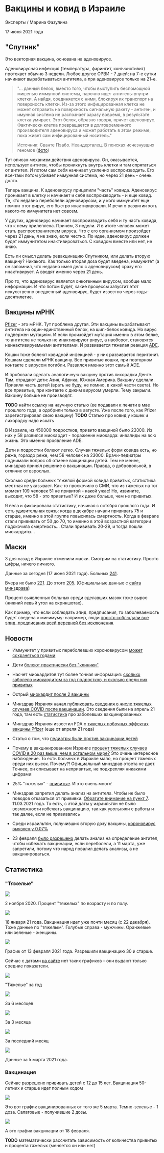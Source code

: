 # Вакцины и ковид в Израиле

Эксперты / Марина Фазулина

17 июня 2021 года

## "Спутник"

Это векторная вакцина, основана на аденовирусе.

Аденовирусная инфекция (температура, фарингит, конъюнктивит) протекает обычно 3 недели. Любое другое ОРВИ - 7 дней; на 7-е сутки начинают вырабатываться антитела, а при аденовирусе только на 21-е.

> "... данный белок, вместо того, чтобы выступить беспомощной мишенью иммунной системы, нарочно ищет антигены внутри клетки. А найдя, соединяется с ними, блокируя их транспорт на поверхность клетки. Из-за этого инфицированная клетка не может отправить на поверхность сигнальную ракету - антиген, и имунная система не распознает заразу вовремя, в результате клетка умирает. Этот белок, образно говоря, прячет аденовирус. Фактически клетка превращается в долговременного производителя аденовируса и может работать в этом режиме, пока живет сам инфицированный носитель."
>
> Источник: Сванте Пэабо. Неандерталец. В поисках исчезнувших геномов ([фото](1.jpeg))

Тут описан механизм действия аденовируса. Он, оказывается, использует антиген, чтобы проникнуть внутрь клетки и там спрятаться от антител. И потом сам себя начинает усиленно воспроизводить. Его все-таки потом убивает иммунная система, но через 21 день - очень долго.

Теперь вакцина. К аденовирусу прицепили "часть" ковида. Аденовирус проникает в клетку и начинает и себя воспроизводить - и еще ковид. Те, кто недавно переболели аденовирусом, и у кого иммунитет еще помнит этот вирус, его быстро инактивировали. И речи о развитии хоть какого-то иммунитета нет совсем.

У других, аденовирус начинает воспроизводить себя и ту часть ковида, что к нему прилеплена. Причем, 3 недели. И в итоге человек может стать распространителем вируса. Что с его организмом произойдет через 21 день, я не знаю, если честно. По идее, аденовирус должен будет иммунитетом инактивироваться. С ковидом вместе или нет, не знаю.

Есть ли смысл делать ревакцинацию Спутником, или делать вторую вакцину? Никакого. Как только вторая доза будет введена, иммунитет (а он запомнил, что недавно имел дело с аденовирусом) сразу его инактивирует. А вводят именно через 21 день.

Про то, что аденовирус является онкогенным вирусом, вообще мало информации. И что потом будет, какие процессы запустит этот искусственно внедренный аденовирус, будет известно через годы-десятилетие.

## Вакцины мРНК

[Pfizer](https://ru.wikipedia.org/wiki/Вакцина_Pfizer/BioNTech_против_COVID-19) - это мРНК. Тут проблема другая. Эти вакцины вырабатывают антитела на один-единственный белок, на шип-белок ковида. Но вирус подвержен мутациям. И если произойдет мутация именно в этом белке, то антитела не только не инактивируют вирус, а наоборот, становятся неинактивируемыеми антителами. И развивается тяжелая реакция [ADE](https://ru.wikipedia.org/wiki/Антителозависимое_усиление_инфекции).

Кошки тоже болеют ковидной инфекцией - у них развивается перитонит. Кошкам сделали мРНК вакцину. Все привитые кошки, при повторном контакте с вирусом погибли. Развился именно этот самый ADE.

И пробовали сделать аналогичную вакцину против лихорадки Денге. Там, страдают дети: Азия, Африка, Южная Америка. Вакцину сделали. Привили часть детей (врать не буду, не помню, в какой части света). Но все привитые, при контакте с диким вирусом умерли. Тему закрыли. Вакцину больше не производят.

 **TODO** найти ссылку на научную статью (ее подавали к печати в мае прошлого года, а одобрили только в августе. Уже после того, как Pfizer зарегистрировал свою вакцину) **TODO** Статью про ковид у кошек и лихорадку надо искать

В Израиле, из 450000 подростков, привито вакциной было 23000. Из них у 58 развился миокардит - поражение миокарда: инвалиды на всю жизнь. Это именно проявление ADE.

Дети и подростки болеют легко. Случаи тяжелых форм ковида есть, но реже, гораздо реже, чем 58 человек на 23000. Врачи-педиатры поднимали вопрос об отмене вакцинации детей. Тем не менее, минздрав принял решение о вакцинации. Правда, о добровольной, в отличие от взрослых.

Сколько среди больных тяжелой формой ковида привитых, статистика местная не указывает. Как-то проскочило в СМИ, что из тяжелых на тот момент 109 человек 51 не привитой - какой ужас! Но, извините, выходит, что 58 - это привитые? И их даже больше, чем не привитых.

Я вела и фиксировала статистику, начиная с октября прошлого года. И есть удивительная связь: когда в декабре начали прививать 75 и старше, именно в этой группе повысилась смертность. Когда в феврале стали прививать от 50 до 70, то именно в этой возрастной категории подскочила смертность... Стали прививать 20-29, и тогда пошли миокардиты...

## Маски

3 дня назад в Израиле отменили маски. Смотрим на статистику. Просто цифры, ничего личного.

Данные за сегодня (17 июня 2021 года). Больных [241](2.jpeg "левый верхний угол").

Вчера их было [221](3.jpeg). До этого [205](4.jpeg). (Официальные данные с [сайта минздрава](https://health.gov.il))

Процент выявленных больных среди сделавших мазок тоже вырос (нижний левый угол на скриншотах).

Как пример, что если соблюдать эпид. предписания, то заболеваемость будет сведена к минимуму: например, люди [просто соблюдали все эпид. предписания всей деревней без исключения](https://www.9tv.co.il/item/30352).

## Новости

- Иммунитет у привитых переболевших короновирусом [может сохраняться годами](https://www.vesty.co.il/main/article/SJFOEvpFO)

- Дети [болеют практически без "клиники"](https://www.vesty.co.il/main/article/SyiQ1KD900)

- Насчет миокардитов тут более точная информация: [сколько заболело миокардитом за год подростков, и сколько среди них привитых](https://newsru.co.il/health/01jun2021/pfizer_0010.html)

- Острый [миокардит после 2 вакцины](https://news.israelinfo.co.il/health/92584)

- Минздрав Израиля [начал публиковать сведения о числе тяжелых случаев COVID после вакцинации](https://news.israelinfo.co.il/health/94440). Это сведения были на апрель 21 года, там есть [статистика](5.jpeg) про заболевших вакцинированных

- Минздрав Израиля известил FDA о [тяжелых побочных эффектах вакцины Pfizer](https://news.israelinfo.co.il/health/94382) (еще от апреля 21 года)

- Статья о том, что [педиатры были против вакцинации детей](https://news.israelinfo.co.il/health/94098)

- Почему в вакцинированном Израиле [процент тяжелых случаев COVID в 20 раз выше, чем в остальном мире?](https://news.israelinfo.co.il/health/94072) Это очень интересное наблюдение. То есть больных в Израиле мало, но процент тяжелых среди них высок. Почему?! Официальный минздрав ответа не дает. Точнее, он списывает на непривитых, не подкрепляя никакими цифрами

- 25% "тяжелых" - [привитые](6.jpeg). И это очень много!

- Минздрав запретил делать анализ на антитела. Чтобы не было поводов отказаться от прививки. [Обратите внимание на пункт 7](https://www.vesty.co.il/main/article/SyCBdoPXu). 11.03.2021 года. То есть, с этой даты у израильтян не было возможности избежать вакцинацию, так как увольняли с работы и так далее, если не прививались

- Среди израильтян, получивших вторую дозу вакцины, [короновирус выявлен у 0.07%](7.jpeg)

- 23 февраля [было разрешено](8.jpeg) делать анализ на определение антител, чтобы избежать вакцинации, если переболели, а 11 марта, уже запретили, потому что народ повалил делать анализы, а не вакцинироваться.

## Статистика

### "Тяжелые"

![](9.jpeg)

2 ноября 2020. Процент "тяжелых" по возрасту и по полу.

![](10.jpeg)

18 января 21 года. Вакцинация идет уже почти месяц (с 22 декабря). Тоже данные по "тяжелым". Голубые справа - мужчины. Оранжевые или зеленые - женщины.

![](11.jpeg)

График от 13 февраля 2021 года. Разрешили вакцинацию 30 и старше.

Сейчас с датами [на сайте](health.gov.il) нет таких графиков - они выдают только средние показатели.

![](12.jpeg)

"Тяжелые" за год

![](13.jpeg)

За 6 месяцев

![](14.jpeg)

За 3 месяца

![](15.jpeg)

За последний месяц

![](16.jpeg)

Данные за 5 марта 2021 года.

### Вакцинация

Сейчас разрешено прививать детей с 12 до 15 лет. Вакцинация 50-летних и старше идет полным ходом

![](17.jpeg)

Это вот график вакцинированных от того же 5 марта. Темно-зеленые - 1 доза. Салатовые - получившие 2 дозы.

![](18.jpeg)

А это график вакцинации от 18 февраля.

**TODO** математически рассчитать зависимость от количества привитых и процента тяжелых (меняется он или нет)
